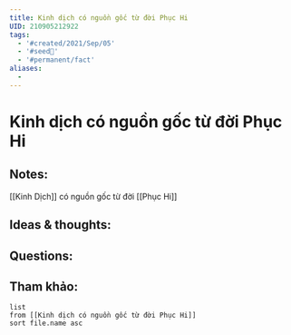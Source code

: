 ```yaml
---
title: Kinh dịch có nguồn gốc từ đời Phục Hi
UID: 210905212922
tags:
  - '#created/2021/Sep/05'
  - '#seed🥜'
  - '#permanent/fact'
aliases:
  - 
---
```

# Kinh dịch có nguồn gốc từ đời Phục Hi

## Notes:
[[Kinh Dịch]] có nguồn gốc từ đời [[Phục Hi]]

## Ideas & thoughts:

## Questions:


## Tham khảo:
```dataview
list
from [[Kinh dịch có nguồn gốc từ đời Phục Hi]]
sort file.name asc
```